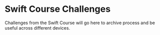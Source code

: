 # Swift Course Challenges

Challenges from the Swift Course will go here to archive process and be useful across different devices.
